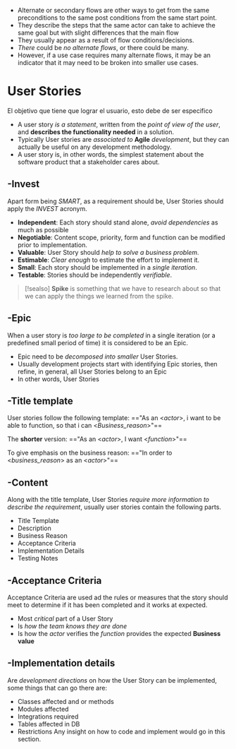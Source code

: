 - Alternate or secondary flows are other ways to get from the same preconditions to the same post conditions from the same start point.
- They describe the steps that the same actor can take to achieve the same goal but with slight differences that the main flow
- They usually appear as a result of flow conditions/decisions.
- *There* could be *no alternate flows*, or there could be many.
- However, if a use case requires many alternate flows, it may be an indicator that it may need to be broken into smaller use cases.
# User Stories
El objetivo que tiene que lograr el usuario, esto debe de ser especifico
- A user story  *is a statement*, written from the *point of view of the user*, and **describes the functionality needed** in a solution.
- Typically User stories are *associated to* **Agile** *development*, but they can actually be useful on any development methodology.
- A user story is, in other words, the simplest statement about the software product that a stakeholder cares about.
## -Invest
Apart form being *SMART*, as a requirement should be, User Stories should apply the *INVEST* acronym.
- **Independent**: Each story should stand alone, *avoid dependencies* as much as possible
- **Negotiable**: Content scope, priority, form and function can be modified prior to implementation.
- **Valuable**: User Story should *help to solve a business problem*.
- **Estimable**: *Clear enough* to estimate the effort to implement it.
- **Small**: Each story should be implemented in a *single iteration*.
- **Testable**: Stories should be independently *verifiable*.
>[!sealso]
>**Spike** is something that we have to research about so that we can apply the things we learned from the spike.

## -Epic
When a user story is *too large to be completed* in a single iteration (or a predefined small period of time) it is considered to be an Epic.
- Epic need to be *decomposed into smaller* User Stories.
- Usually development projects start with identifying Epic stories, then refine, in general, all User Stories belong to an Epic
- In other words, User Stories
## -Title template
User stories follow the following template:
=="As an \<*actor*>, i want to be able to function, so that i can \<*Business_reason*>"==

The **shorter** version:
=="As an \<*actor*>, I want \<*function*>"==

To give emphasis on the business reason:
=="In order to \<*business_reason*> as an \<*actor*>"==

## -Content
Along with the title template, User Stories *require more information to describe the requirement*, usually user stories contain the following parts.
- Title Template
- Description
- Business Reason
- Acceptance Criteria
- Implementation Details
- Testing Notes
## -Acceptance Criteria
Acceptance Criteria are used ad the rules or measures that the story should meet to determine if it has been completed and it works at expected.
- Most *critical* part of a User Story
- Is *how the team knows they are done*
- Is how the *actor* verifies the *function* provides the expected **Business value**

## -Implementation details
Are *development directions* on how the User Story can be implemented, some things that can go there are:
- Classes affected and or methods
- Modules affected
- Integrations required
- Tables affected in DB
- Restrictions
Any insight on how to code and implement would go in this section.

